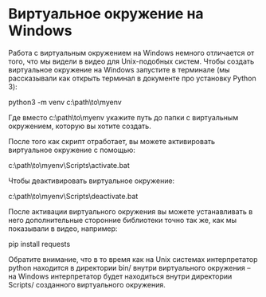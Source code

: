 # Виртуальное окружение на Windows

Работа с виртуальным окружением на Windows немного отличается от того, что мы видели в видео для Unix-подобных систем. Чтобы создать виртуальное окружение на Windows запустите в терминале (мы рассказывали как открыть терминал в документе про установку Python 3):

python3 -m venv c:\path\to\myenv

Где вместо c:\path\to\myenv укажите путь до папки с виртуальным окружением, которую вы хотите создать.

После того как скрипт отработает, вы можете активировать виртуальное окружение с помощью:

c:\path\to\myenv\Scripts\activate.bat

Чтобы деактивировать виртуальное окружение:

c:\path\to\myenv\Scripts\deactivate.bat

После активации виртуального окружения вы можете устанавливать в него дополнительные сторонние библиотеки точно так же, как мы показывали в видео, например:

pip install requests

Обратите внимание, что в то время как на Unix системах интерпретатор python находится в директории bin/ внутри виртуального окружения – на Windows интерпретатор будет находиться внутри директории Scripts/ созданного виртуального окружения.